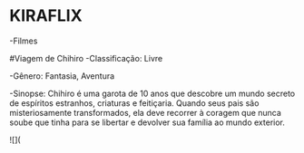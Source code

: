 # KIRAFLIX

-Filmes 

#Viagem de Chihiro
-Classificação: Livre

-Gênero: Fantasia, Aventura

-Sinopse: Chihiro é uma garota de 10 anos que descobre um mundo secreto de espíritos estranhos, criaturas e feitiçaria. Quando seus pais são misteriosamente transformados, ela deve recorrer à coragem que nunca soube que tinha para se libertar e devolver sua família ao mundo exterior.

![](

